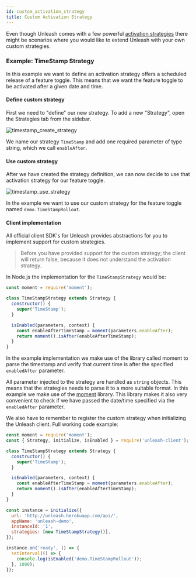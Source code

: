 ```yaml
---
id: custom_activation_strategy
title: Custom Activation Strategy
---
```


Even though Unleash comes with a few powerful [activation strategies](activation-strategies.md) there might be scenarios where you would like to extend Unleash with your own custom strategies.

### Example: TimeStamp Strategy

In this example we want to define an activation strategy offers a scheduled release of a feature toggle. This means that we want the feature toggle to be activated after a given date and time.

#### Define custom strategy

First we need to "define" our new strategy. To add a new "Strategy", open the Strategies tab from the sidebar.

![timestamp_create_strategy](assets/timestamp_create_strategy.png)

We name our strategy `TimeStamp` and add one required parameter of type string, which we call `enableAfter`.

#### Use custom strategy

After we have created the strategy definition, we can now decide to use that activation strategy for our feature toggle.

![timestamp_use_strategy](assets/timestamp_use_strategy.png)

In the example we want to use our custom strategy for the feature toggle named `demo.TimeStampRollout`.

#### Client implementation

All official client SDK's for Unleash provides abstractions for you to implement support for custom strategies.

> Before you have provided support for the custom strategy; the client will return false, because it does not understand the activation strategy.

In Node.js the implementation for the `TimeStampStrategy` would be:

```javascript
const moment = require('moment');

class TimeStampStrategy extends Strategy {
  constructor() {
    super('TimeStamp');
  }

  isEnabled(parameters, context) {
    const enableAfterTimeStamp = moment(parameters.enableAfter);
    return moment().isAfter(enableAfterTimeStamp);
  }
}
```

In the example implementation we make use of the library called moment to parse the timestamp and verify that current time is after the specified `enabledAfter` parameter.

All parameter injected to the strategy are handled as `string` objects. This means that the strategies needs to parse it to a more suitable format. In this example we make use of the [moment](https://github.com/moment/moment) library. This library makes it also very convenient to check if we have passed the date/time specified via the `enabledAfter` parameter.

We also have to remember to register the custom strategy when initializing the Unleash client. Full working code example:

```javascript
const moment = require('moment');
const { Strategy, initialize, isEnabled } = require('unleash-client');

class TimeStampStrategy extends Strategy {
  constructor() {
    super('TimeStamp');
  }

  isEnabled(parameters, context) {
    const enableAfterTimeStamp = moment(parameters.enableAfter);
    return moment().isAfter(enableAfterTimeStamp);
  }
}

const instance = initialize({
  url: 'http://unleash.herokuapp.com/api/',
  appName: 'unleash-demo',
  instanceId: '1',
  strategies: [new TimeStampStrategy()],
});

instance.on('ready', () => {
  setInterval(() => {
    console.log(isEnabled('demo.TimeStampRollout'));
  }, 1000);
});
```
